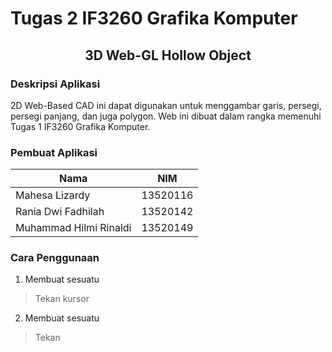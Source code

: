 # Tugas 2 IF3260 Grafika Komputer

<div align="center">
    <h2 align="center">3D Web-GL Hollow Object</h2>
</div>

### **Deskripsi Aplikasi**
2D Web-Based CAD ini dapat digunakan untuk menggambar garis, persegi, persegi panjang, dan juga polygon. Web ini dibuat dalam rangka memenuhi Tugas 1 IF3260 Grafika Komputer.

### **Pembuat Aplikasi**
| Nama | NIM | 
| --- | --- | 
| Mahesa Lizardy | 13520116 |
| Rania Dwi Fadhilah | 13520142 |
| Muhammad Hilmi Rinaldi| 13520149 |

### **Cara Penggunaan**
1. Membuat sesuatu

> Tekan kursor

2. Membuat sesuatu

> Tekan
